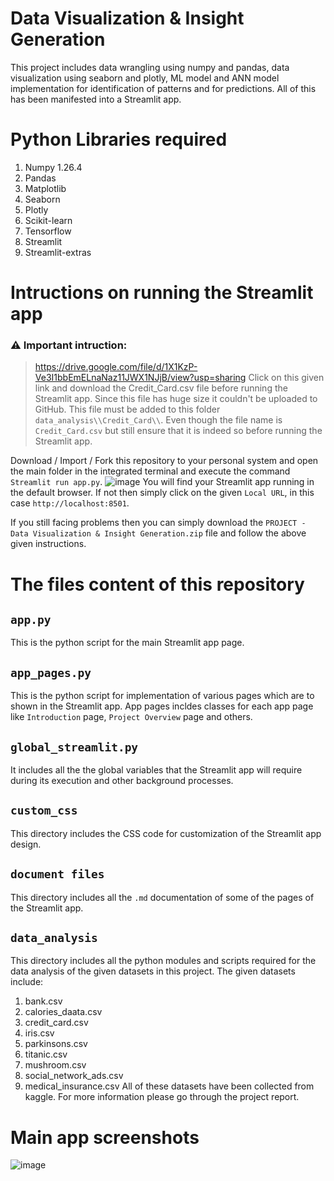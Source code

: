 # Data Visualization & Insight Generation

This project includes data wrangling using numpy and pandas, data visualization using seaborn and plotly, ML model and ANN model implementation for identification of patterns and for predictions. All of this has been manifested into a Streamlit app.

# Python Libraries required
1. Numpy 1.26.4
2. Pandas
3. Matplotlib
4. Seaborn
5. Plotly
6. Scikit-learn
7. Tensorflow
8. Streamlit
9. Streamlit-extras

# Intructions on running the Streamlit app

### ⚠️ Important intruction:

> https://drive.google.com/file/d/1X1KzP-Ve3I1bbEmELnaNaz11JWX1NJjB/view?usp=sharing Click on this given link and download the Credit_Card.csv file before running the Streamlit app.
> Since this file has huge size it couldn't be uploaded to GitHub.
> This file must be added to this folder `data_analysis\\Credit_Card\\`.
> Even though the file name is `Credit_Card.csv` but still ensure that it is indeed so before running the Streamlit app.

Download / Import / Fork this repository to your personal system and open the main folder in the integrated terminal and execute the command `Streamlit run app.py`.
![image](https://github.com/user-attachments/assets/8c8df221-7d35-431a-b005-2d2acf5b1b4c)
You will find your Streamlit app running in the default browser.
If not then simply click on the given `Local URL`, in this case `http://localhost:8501`.

If you still facing problems then you can simply download the `PROJECT - Data Visualization & Insight Generation.zip` file and follow the above given instructions.



# The files content of this repository

## `app.py`

This is the python script for the main Streamlit app page.

## `app_pages.py`

This is the python script for implementation of various pages which are to shown in the Streamlit app. App pages incldes classes for each app page like `Introduction` page, `Project Overview` page and others.

## `global_streamlit.py`

It includes all the the global variables that the Streamlit app will require during its execution and other background processes.

## `custom_css`

This directory includes the CSS code for customization of the Streamlit app design.

## `document files`

This directory includes all the `.md` documentation of some of the pages of the Streamlit app.

## `data_analysis`

This directory includes all the python modules and scripts required for the data analysis of the given datasets in this project.
The given datasets include:
1. bank.csv
2. calories_daata.csv
3. credit_card.csv
4. iris.csv
5. parkinsons.csv
6. titanic.csv
7. mushroom.csv
8. social_network_ads.csv
9. medical_insurance.csv
All of these datasets have been collected from kaggle. For more information please go through the project report.

# Main app screenshots
![image](https://github.com/user-attachments/assets/b342b3d2-5a53-4164-8ac5-f0a91479529a)
